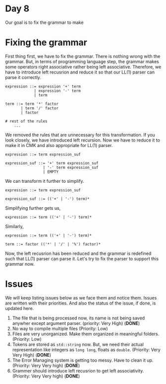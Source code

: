 # Day 8
Our goal is to fix the grammar to make 

# Fixing the grammar
First thing first, we have to fix the grammar. There is nothing wrong with the grammar. But, in terms of programming language step, the grammar makes some operators right associative rather being left associative. Therefore, we have to introduce left recusrion and reduce it so that our LL(1) parser can parse it correctly.
```
expression ::= expression '+' term
             | expression '-' term
             | term

term ::= term '*' factor
       | term '/' factor
       | factor

# rest of the rules
    ...

```
We removed the rules that are unnecessary for this transformation. If you look closely, we have introduced left recursion. Now we have to reduce it to make it in CMK and also appropriate for LL(1) parser.
```
expression ::= term expression_suf

expression_suf ::= '+' term expression_suf
                 | '-' term expression_suf
                 | EMPTY
```
We can transform it further to simplify.
```
expression ::= term expression_suf

expression_suf ::= (('+' | '-') term)*
```
Simplifying further gets us,
```
expression ::= term (('+' | '-') term)*
```
Similarly,
```
expression ::= term (('+' | '-') term)*

term ::= factor (('*' | '/' | '%') factor)*
```
Now, the left recusrion has been reduced and the grammar is redefined such that LL(1) parser can parse it. Let's try to fix the parser to support this grammar now.

# Issues
We will keep listing issues below as we face them and notice them. Issues are written with their priorities. And also the status of the issue, if done, is updated here.
1. The file that is being processed now, its name is not being saved anywher except argument parser. (priority: Very High) (**DONE**)
2. No way to compile multiple files (Priority: Low)
3. Files are very unorganized. Make them organized in meaningful folders. (Priority: Low)
4. Tokens are stored as `std::string` now. But, we need their actual representation like integers as `long long`, floats as `double`. (Priority: Very Very High) (**DONE**)
5. The Error Managing system is getting too messy. Have to clean it up. (Priority: Very Very high) (**DONE**)
6. Grammer should introduce left recusrion to get left associativity. (Priority: Very Very high) (**DONE**)

